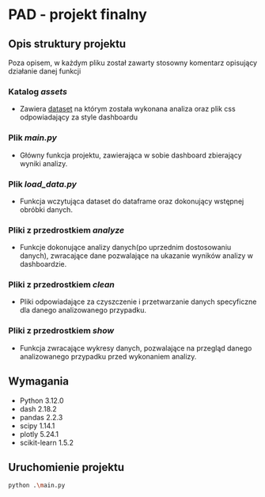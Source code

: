 # PAD - projekt finalny

## Opis struktury projektu

Poza opisem, w każdym pliku został zawarty stosowny komentarz opisujący działanie danej funkcji

### Katalog *assets*

- Zawiera [dataset](https://www.kaggle.com/datasets/rush4ratio/video-game-sales-with-ratings) na którym została wykonana analiza oraz plik css odpowiadający za style dashboardu

### Plik *main.py*

- Główny funkcja projektu, zawierająca w sobie dashboard zbierający wyniki analizy.

### Plik *load_data.py*

- Funkcja wczytująca dataset do dataframe oraz dokonujący wstępnej obróbki danych.

### Pliki z przedrostkiem *analyze*

- Funkcje dokonujące analizy danych(po uprzednim dostosowaniu danych), zwracające dane pozwalające na ukazanie wyników analizy w dashboardzie.

### Pliki z przedrostkiem *clean*

- Pliki odpowiadające za czyszczenie i przetwarzanie danych specyficzne dla danego analizowanego przypadku.

### Pliki z przedrostkiem *show*

- Funkcja zwracające wykresy danych, pozwalające na przegląd danego analizowanego przypadku przed wykonaniem analizy.

## Wymagania

- Python 3.12.0
- dash 2.18.2
- pandas 2.2.3
- scipy 1.14.1
- plotly 5.24.1
- scikit-learn 1.5.2

## Uruchomienie projektu

```bash
python .\main.py
```
